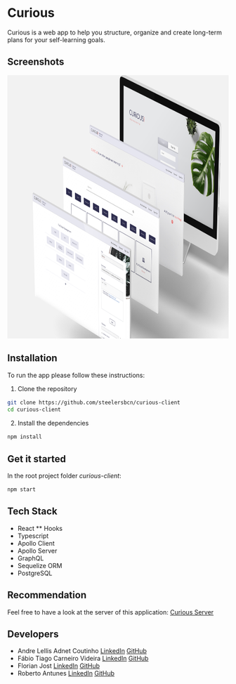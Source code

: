 # Curious

Curious is a web app to help you structure, organize and create long-term plans for your self-learning goals.

## Screenshots

<img src='./src/assets/Curious.png' alt='screens' width="1400" height="600">

   
## Installation
To run the app please follow these instructions:

1. Clone the repository
```bash
git clone https://github.com/steelersbcn/curious-client
cd curious-client
```
2. Install the dependencies

```bash
npm install
```
## Get it started
In the root project folder *curious-client*:
```bash
npm start
```
## Tech Stack
* React
  ** Hooks
* Typescript
* Apollo Client
* Apollo Server
* GraphQL
* Sequelize ORM
* PostgreSQL

## Recommendation
Feel free to have a look at the server of this application: [Curious Server](https://github.com/steelersbcn/curious-server)

## Developers
* Andre Lellis Adnet Coutinho [LinkedIn](https://www.linkedin.com/in/andre-lellis-640495bb/) [GitHub](https://github.com/andrelellis)
* Fábio Tiago Carneiro Videira [LinkedIn](https://www.linkedin.com/in/fabio-videira/) [GitHub](https://github.com/Videiraft)
* Florian Jost [LinkedIn](https://www.linkedin.com/in/fjost/) [GitHub](https://github.com/steelersbcn)
* Roberto Antunes [LinkedIn](https://www.linkedin.com/in/robm-antunes/) [GitHub](https://github.com/RobAntunes)
